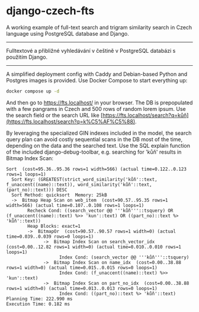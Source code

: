# django-czech-fts

A working example of full-text search and trigram similarity search in Czech language using PostgreSQL database and Django.

---

Fulltextové a přibližné vyhledávání v češtině v PostgreSQL databázi s použitím Django.

---

A simplified deployment config with Caddy and Debian-based Python and Postgres images is provided. Use Docker Compose to start everything up:
```bash
docker compose up -d
```
And then go to https://fts.localhost/ in your browser. The DB is prepopulated with a few pangrams in Czech and 500 rows of random lorem ipsum. Use the search field or the search URL like [https://fts.localhost/search?q=kůň](https://fts.localhost/search?q=k%C5%AF%C5%88).

By leveraging the specialized GIN indexes included in the model, the search query plan can avoid costly sequential scans in the DB most of the time, depending on the data and the searched text. Use the SQL explain function of the included django-debug-toolbar, e.g. searching for 'kůň' results in Bitmap Index Scan:
```
Sort  (cost=95.36..95.36 rows=1 width=566) (actual time=0.122..0.123 rows=1 loops=1)
  Sort Key: (GREATEST(strict_word_similarity('kůň'::text, f_unaccent((name)::text)), word_similarity('kůň'::text, (part_no)::text))) DESC
  Sort Method: quicksort  Memory: 25kB
  ->  Bitmap Heap Scan on web_item  (cost=90.57..95.35 rows=1 width=566) (actual time=0.107..0.108 rows=1 loops=1)
        Recheck Cond: ((search_vector @@ '''kůň'''::tsquery) OR (f_unaccent((name)::text) %>> 'kun'::text) OR ((part_no)::text %> 'kůň'::text))
        Heap Blocks: exact=1
        ->  BitmapOr  (cost=90.57..90.57 rows=1 width=0) (actual time=0.039..0.039 rows=0 loops=1)
              ->  Bitmap Index Scan on search_vector_idx  (cost=0.00..12.82 rows=1 width=0) (actual time=0.010..0.010 rows=1 loops=1)
                    Index Cond: (search_vector @@ '''kůň'''::tsquery)
              ->  Bitmap Index Scan on name_idx  (cost=0.00..38.88 rows=1 width=0) (actual time=0.015..0.015 rows=0 loops=1)
                    Index Cond: (f_unaccent((name)::text) %>> 'kun'::text)
              ->  Bitmap Index Scan on part_no_idx  (cost=0.00..38.88 rows=1 width=0) (actual time=0.013..0.013 rows=0 loops=1)
                    Index Cond: ((part_no)::text %> 'kůň'::text)
Planning Time: 222.990 ms
Execution Time: 0.182 ms
```
